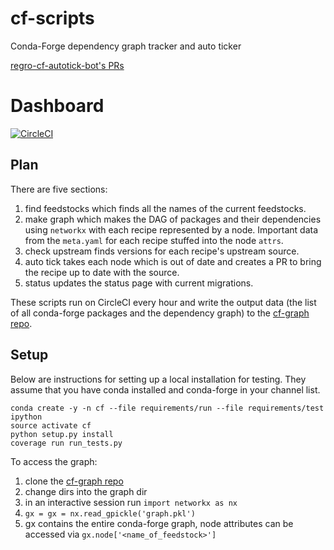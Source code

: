 # cf-scripts
Conda-Forge dependency graph tracker and auto ticker

[regro-cf-autotick-bot's PRs](https://github.com/pulls?utf8=%E2%9C%93&q=is%3Aopen+is%3Apr+author%3Aregro-cf-autotick-bot+archived%3Afalse+) 

# Dashboard
[![CircleCI](https://circleci.com/gh/regro/circle_worker.svg?style=svg)](https://circleci.com/gh/regro/circle_worker)

## Plan
There are five sections:
1. find feedstocks which finds all the names of the current feedstocks.
1. make graph which makes the DAG of packages and their dependencies using `networkx` with each recipe represented by a node. Important data from the `meta.yaml` for each recipe stuffed into the node `attrs`.
1. check upstream finds versions for each recipe's upstream source.
1. auto tick takes each node which is out of date and creates a PR to bring the recipe up to date with the source.
1. status updates the status page with current migrations.

These scripts run on CircleCI every hour and write the output data (the list of all conda-forge packages and the dependency graph) to the [cf-graph repo](https://github.com/regro/cf-graph3). 

## Setup

Below are instructions for setting up a local installation for testing. They
assume that you have conda installed and conda-forge in your channel list.

```
conda create -y -n cf --file requirements/run --file requirements/test ipython
source activate cf
python setup.py install
coverage run run_tests.py
```

To access the graph: 
1. clone the [cf-graph repo](https://github.com/regro/cf-graph3)
1. change dirs into the graph dir
1. in an interactive session run ``import networkx as nx``
1. ``gx = gx = nx.read_gpickle('graph.pkl')``
1. gx contains the entire conda-forge graph, node attributes can be accessed via ``gx.node['<name_of_feedstock>']``
